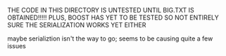 THE CODE IN THIS DIRECTORY IS UNTESTED UNTIL BIG.TXT IS OBTAINED!!!!!
PLUS, BOOST HAS YET TO BE TESTED SO NOT ENTIRELY SURE THE SERIALIZATION WORKS YET EITHER


maybe serializtion isn't the way to go; seems to be causing quite a few issues

